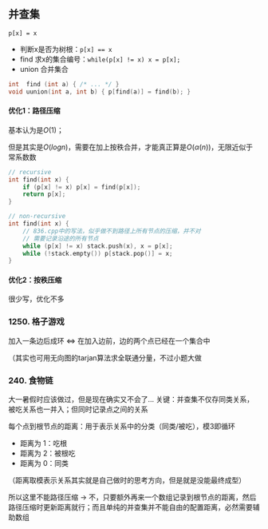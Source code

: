 ## 并查集

`p[x] = x`

- 判断x是否为树根：`p[x] == x`
- find 求x的集合编号：`while(p[x] != x) x = p[x];`
- union 合并集合

```cpp
int  find (int a) { /* ... */ }
void uunion(int a, int b) { p[find(a)] = find(b); }
```

#### 优化1：路径压缩

基本认为是$O(1)$；

但是其实是$O(log n)$，需要在加上按秩合并，才能真正算是$O(\alpha(n))$，无限近似于常系数数

```cpp
// recursive
int find(int x) {
    if (p[x] != x) p[x] = find(p[x]); 
    return p[x];
}

// non-recursive
int find(int x) {
    // 836.cpp中的写法，似乎做不到路径上所有节点的压缩，并不对
    // 需要记录沿途的所有节点
    while (p[x] != x) stack.push(x), x = p[x];
    while (!stack.empty()) p[stack.pop()] = x;
}
```

#### 优化2：按秩压缩

很少写，优化不多

### 1250. 格子游戏

加入一条边后成环 $\iff$ 在加入边前，边的两个点已经在一个集合中

（其实也可用无向图的tarjan算法求全联通分量，不过小题大做

### 240. 食物链

大一暑假时应该做过，但是现在确实又不会了... 关键：并查集不仅存同类关系，被吃关系也一并入；但同时记录点之间的关系

每个点到根节点的距离：用于表示关系中的分类（同类/被吃），模3即循环

- 距离为 1：吃根
- 距离为 2：被根吃
- 距离为 0：同类

（距离取模表示关系其实就是自己做时的思考方向，但是就是没能最终成型）

所以这里不能路径压缩 -> 不，只要额外再来一个数组记录到根节点的距离，然后路径压缩时更新距离就行；而且单纯的并查集并不能自由的配置距离，必然需要辅助数组
